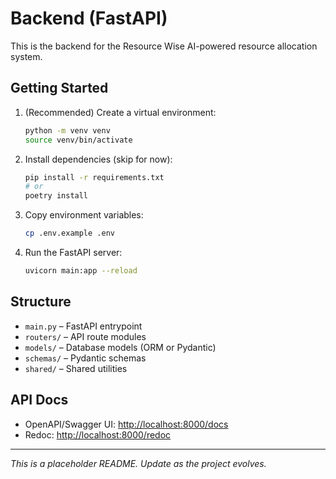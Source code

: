 # Backend (FastAPI)

This is the backend for the Resource Wise AI-powered resource allocation system.

## Getting Started

1. (Recommended) Create a virtual environment:
   ```sh
   python -m venv venv
   source venv/bin/activate
   ```
2. Install dependencies (skip for now):
   ```sh
   pip install -r requirements.txt
   # or
   poetry install
   ```
3. Copy environment variables:
   ```sh
   cp .env.example .env
   ```
4. Run the FastAPI server:
   ```sh
   uvicorn main:app --reload
   ```

## Structure
- `main.py` – FastAPI entrypoint
- `routers/` – API route modules
- `models/` – Database models (ORM or Pydantic)
- `schemas/` – Pydantic schemas
- `shared/` – Shared utilities

## API Docs
- OpenAPI/Swagger UI: [http://localhost:8000/docs](http://localhost:8000/docs)
- Redoc: [http://localhost:8000/redoc](http://localhost:8000/redoc)

---

*This is a placeholder README. Update as the project evolves.*
